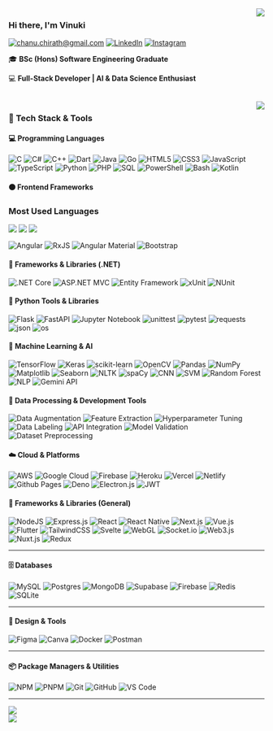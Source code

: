 <img align="right" src="https://github-readme-streak-stats.herokuapp.com/?user=vinukkii&theme=dark&hide_border=false">


### Hi there, I'm Vinuki

[![chanu.chirath@gmail.com](https://img.shields.io/static/v1?label=Gmail&message=%20&color=EA4335&logo=gmail&logoColor=white)](mailto:chanu.chirath@gmail.com)
[![LinkedIn](https://img.shields.io/static/v1?label=LinkedIn&message=%20&color=0A66C2&logo=linkedin&logoColor=white)](https://www.linkedin.com/in/chirath-perera-5bb021228/)
[![Instagram](https://img.shields.io/static/v1?label=Instagram&message=%20&color=E4405F&logo=instagram&logoColor=white)](https://www.instagram.com/chirath.18/)

🎓 **BSc (Hons) Software Engineering Graduate**

💻 **Full-Stack Developer | AI & Data Science Enthusiast**

<br>
<img align="right" src="https://github-readme-stats.vercel.app/api/top-langs/?username=vinukkii&theme=dark&hide_border=false&include_all_commits=false&count_private=true&layout=compact">


### 🧰 Tech Stack & Tools

#### 💻 Programming Languages
![C](https://img.shields.io/badge/c-%2300599C.svg?style=flat&logo=c&logoColor=white)
![C#](https://img.shields.io/badge/c%23-%23239120.svg?style=flat&logo=csharp&logoColor=white)
![C++](https://img.shields.io/badge/c++-%2300599C.svg?style=flat&logo=c%2B%2B&logoColor=white)
![Dart](https://img.shields.io/badge/dart-%230175C2.svg?style=flat&logo=dart&logoColor=white)
![Java](https://img.shields.io/badge/java-%23ED8B00.svg?style=flat&logo=java&logoColor=white)
![Go](https://img.shields.io/badge/go-%2300ADD8.svg?style=flat&logo=go&logoColor=white)
![HTML5](https://img.shields.io/badge/html5-%23E34F26.svg?style=flat&logo=html5&logoColor=white)
![CSS3](https://img.shields.io/badge/css3-%231572B6.svg?style=flat&logo=css3&logoColor=white)
![JavaScript](https://img.shields.io/badge/javascript-%23323330.svg?style=flat&logo=javascript&logoColor=%23F7DF1E)
![TypeScript](https://img.shields.io/badge/typescript-%23007ACC.svg?style=flat&logo=typescript&logoColor=white)
![Python](https://img.shields.io/badge/python-3670A0?style=flat&logo=python&logoColor=ffdd54)
![PHP](https://img.shields.io/badge/php-%23777BB4.svg?style=flat&logo=php&logoColor=white)
![SQL](https://img.shields.io/badge/SQL-%23007ACC.svg?style=flat&logo=postgresql&logoColor=white)
![PowerShell](https://img.shields.io/badge/PowerShell-%235391FE.svg?style=flat&logo=powershell&logoColor=white)
![Bash](https://img.shields.io/badge/bash-%2304A5E5.svg?style=flat&logo=gnu-bash&logoColor=white)
![Kotlin](https://img.shields.io/badge/kotlin-%23F18E33.svg?style=flat&logo=kotlin&logoColor=white)


#### 🟠 Frontend Frameworks
### Most Used Languages

<img src="https://img.shields.io/badge/Angular-50%25-red?style=for-the-badge&logo=angular&logoColor=white">
<img src="https://img.shields.io/badge/.NET-30%25-blue?style=for-the-badge&logo=dotnet&logoColor=white">
<img src="https://img.shields.io/badge/Java-20%25-orange?style=for-the-badge&logo=java&logoColor=white">

![Angular](https://img.shields.io/badge/angular-%23DD0031.svg?style=flat&logo=angular&logoColor=white)
![RxJS](https://img.shields.io/badge/rxjs-B7178C?style=flat&logo=reactivex&logoColor=white)
![Angular Material](https://img.shields.io/badge/angular%20material-%230081CB.svg?style=flat&logo=angular&logoColor=white)
![Bootstrap](https://img.shields.io/badge/bootstrap-%23563D7C.svg?style=flat&logo=bootstrap&logoColor=white)


#### 🧱 Frameworks & Libraries (.NET)
![.NET Core](https://img.shields.io/badge/.NET%20Core-512BD4?style=flat&logo=dotnet&logoColor=white)
![ASP.NET MVC](https://img.shields.io/badge/ASP.NET%20MVC-5C2D91?style=flat&logo=dotnet&logoColor=white)
![Entity Framework](https://img.shields.io/badge/Entity%20Framework-68217A?style=flat&logo=dotnet&logoColor=white)
![xUnit](https://img.shields.io/badge/xUnit-512BD4?style=flat&logo=.net&logoColor=white)
![NUnit](https://img.shields.io/badge/NUnit-512BD4?style=flat&logo=.net&logoColor=white)


#### 🐍 Python Tools & Libraries
![Flask](https://img.shields.io/badge/flask-%23000000.svg?style=flat&logo=flask&logoColor=white)
![FastAPI](https://img.shields.io/badge/FastAPI-009688?style=flat&logo=fastapi&logoColor=white)
![Jupyter Notebook](https://img.shields.io/badge/Jupyter%20Notebook-F37626.svg?style=flat&logo=jupyter&logoColor=white)
![unittest](https://img.shields.io/badge/unittest-FFD43B?style=flat&logo=python&logoColor=black)
![pytest](https://img.shields.io/badge/pytest-0A9EDC?style=flat&logo=pytest&logoColor=white)
![requests](https://img.shields.io/badge/requests-2B2D2E?style=flat&logo=python&logoColor=white)
![json](https://img.shields.io/badge/json-000000?style=flat&logo=json&logoColor=white)
![os](https://img.shields.io/badge/os-FFD43B?style=flat&logo=python&logoColor=black)


#### 🧠 Machine Learning & AI
![TensorFlow](https://img.shields.io/badge/TensorFlow-FF6F00?style=flat&logo=tensorflow&logoColor=white)
![Keras](https://img.shields.io/badge/Keras-D00000?style=flat&logo=keras&logoColor=white)
![scikit-learn](https://img.shields.io/badge/scikit--learn-F7931E?style=flat&logo=scikit-learn&logoColor=white)
![OpenCV](https://img.shields.io/badge/OpenCV-5C3EE8?style=flat&logo=opencv&logoColor=white)
![Pandas](https://img.shields.io/badge/pandas-150458?style=flat&logo=pandas&logoColor=white)
![NumPy](https://img.shields.io/badge/numpy-013243?style=flat&logo=numpy&logoColor=white)
![Matplotlib](https://img.shields.io/badge/Matplotlib-11557C?style=flat&logo=plotly&logoColor=white)
![Seaborn](https://img.shields.io/badge/Seaborn-5A9BD5?style=flat&logo=python&logoColor=white)
![NLTK](https://img.shields.io/badge/NLTK-85A743?style=flat&logo=python&logoColor=white)
![spaCy](https://img.shields.io/badge/spaCy-09A3D5?style=flat&logo=python&logoColor=white)
![CNN](https://img.shields.io/badge/CNN-%23007ACC.svg?style=flat&logo=ai&logoColor=white)
![SVM](https://img.shields.io/badge/SVM-%23F7931E.svg?style=flat&logo=ai&logoColor=white)
![Random Forest](https://img.shields.io/badge/Random%20Forest-228B22?style=flat&logo=tree&logoColor=white)
![NLP](https://img.shields.io/badge/NLP-FF4088?style=flat&logo=ai&logoColor=white)
![Gemini API](https://img.shields.io/badge/Gemini%20API-4285F4?style=flat&logo=google&logoColor=white)


#### 🧰 Data Processing & Development Tools
![Data Augmentation](https://img.shields.io/badge/Data%20Augmentation-1E90FF?style=flat&logo=data&logoColor=white)
![Feature Extraction](https://img.shields.io/badge/Feature%20Extraction-FF8C00?style=flat&logo=python&logoColor=white)
![Hyperparameter Tuning](https://img.shields.io/badge/Hyperparameter%20Tuning-6A1B9A?style=flat&logo=python&logoColor=white)
![Data Labeling](https://img.shields.io/badge/Data%20Labeling-00BFA6?style=flat&logo=data&logoColor=white)
![API Integration](https://img.shields.io/badge/API%20Integration-009688?style=flat&logo=fastapi&logoColor=white)
![Model Validation](https://img.shields.io/badge/Model%20Validation-8E24AA?style=flat&logo=python&logoColor=white)
![Dataset Preprocessing](https://img.shields.io/badge/Dataset%20Preprocessing-2196F3?style=flat&logo=python&logoColor=white)


#### ☁️ Cloud & Platforms
![AWS](https://img.shields.io/badge/AWS-%23FF9900.svg?style=flat&logo=amazon-aws&logoColor=white)
![Google Cloud](https://img.shields.io/badge/GoogleCloud-%234285F4.svg?style=flat&logo=google-cloud&logoColor=white)
![Firebase](https://img.shields.io/badge/firebase-%23039BE5.svg?style=flat&logo=firebase)
![Heroku](https://img.shields.io/badge/heroku-%23430098.svg?style=flat&logo=heroku&logoColor=white)
![Vercel](https://img.shields.io/badge/vercel-%23000000.svg?style=flat&logo=vercel&logoColor=white)
![Netlify](https://img.shields.io/badge/netlify-%2300C7B7.svg?style=flat&logo=netlify&logoColor=white)
![Github Pages](https://img.shields.io/badge/github%20pages-121013?style=flat&logo=github&logoColor=white)
![Deno](https://img.shields.io/badge/deno%20js-000000?style=flat&logo=deno&logoColor=white)
![Electron.js](https://img.shields.io/badge/Electron-191970?style=flat&logo=Electron&logoColor=white)
![JWT](https://img.shields.io/badge/JWT-black?style=flat&logo=JSON%20web%20tokens)

#### 🧩 Frameworks & Libraries (General)
![NodeJS](https://img.shields.io/badge/node.js-6DA55F?style=flat&logo=node.js&logoColor=white)
![Express.js](https://img.shields.io/badge/express.js-%23404d59.svg?style=flat&logo=express&logoColor=%2361DAFB)
![React](https://img.shields.io/badge/react-%2320232a.svg?style=flat&logo=react&logoColor=%2361DAFB)
![React Native](https://img.shields.io/badge/react_native-%2320232a.svg?style=flat&logo=react&logoColor=%2361DAFB)
![Next.js](https://img.shields.io/badge/Next.js-%23000000.svg?style=flat&logo=next.js&logoColor=white)
![Vue.js](https://img.shields.io/badge/vue.js-%2335495e.svg?style=flat&logo=vuedotjs&logoColor=%234FC08D)
![Flutter](https://img.shields.io/badge/Flutter-%2302569B.svg?style=flat&logo=Flutter&logoColor=white)
![TailwindCSS](https://img.shields.io/badge/tailwindcss-%2338B2AC.svg?style=flat&logo=tailwind-css&logoColor=white)
![Svelte](https://img.shields.io/badge/svelte-%23f1413d.svg?style=flat&logo=svelte&logoColor=white)
![WebGL](https://img.shields.io/badge/WebGL-990000?logo=webgl&logoColor=white)
![Socket.io](https://img.shields.io/badge/Socket.io-black?style=flat&logo=socket.io&badgeColor=010101)
![Web3.js](https://img.shields.io/badge/web3.js-F16822?style=flat&logo=web3.js&logoColor=white)
![Nuxt.js](https://img.shields.io/badge/Nuxt.js-%2300DC82.svg?style=flat&logo=nuxtdotjs&logoColor=white)
![Redux](https://img.shields.io/badge/redux-%23593D88.svg?style=flat&logo=redux&logoColor=white)

---

#### 🗄 Databases
![MySQL](https://img.shields.io/badge/mysql-%2300000f.svg?style=flat&logo=mysql&logoColor=white)
![Postgres](https://img.shields.io/badge/postgres-%23316192.svg?style=flat&logo=postgresql&logoColor=white)
![MongoDB](https://img.shields.io/badge/MongoDB-%234ea94b.svg?style=flat&logo=mongodb&logoColor=white)
![Supabase](https://img.shields.io/badge/Supabase-3ECF8E?style=flat&logo=supabase&logoColor=white)
![Firebase](https://img.shields.io/badge/Firebase-039BE5?style=flat&logo=Firebase&logoColor=white)
![Redis](https://img.shields.io/badge/Redis-DC382D?style=flat&logo=redis&logoColor=white)
![SQLite](https://img.shields.io/badge/SQLite-07405E?style=flat&logo=sqlite&logoColor=white)

---

#### 🎨 Design & Tools
![Figma](https://img.shields.io/badge/figma-%23F24E1E.svg?style=flat&logo=figma&logoColor=white)
![Canva](https://img.shields.io/badge/Canva-%2300C4CC.svg?style=flat&logo=Canva&logoColor=white)
![Docker](https://img.shields.io/badge/docker-%230db7ed.svg?style=flat&logo=docker&logoColor=white)
![Postman](https://img.shields.io/badge/Postman-FF6C37?style=flat&logo=postman&logoColor=white)

---

#### 📦 Package Managers & Utilities
![NPM](https://img.shields.io/badge/NPM-%23CB3837.svg?style=flat&logo=npm&logoColor=white)
![PNPM](https://img.shields.io/badge/pnpm-%234a4a4a.svg?style=flat&logo=pnpm&logoColor=f69220)
![Git](https://img.shields.io/badge/Git-%23F05032.svg?style=flat&logo=git&logoColor=white)
![GitHub](https://img.shields.io/badge/GitHub-%23121011.svg?style=flat&logo=github&logoColor=white)
![VS Code](https://img.shields.io/badge/VS%20Code-%23007ACC.svg?style=flat&logo=visual-studio-code&logoColor=white)

---

![](https://quotes-github-readme.vercel.app/api?type=horizontal&theme=dark)<br>
[![](https://visitcount.itsvg.in/api?id=vinukkii&icon=3&color=12)](https://visitcount.itsvg.in)
